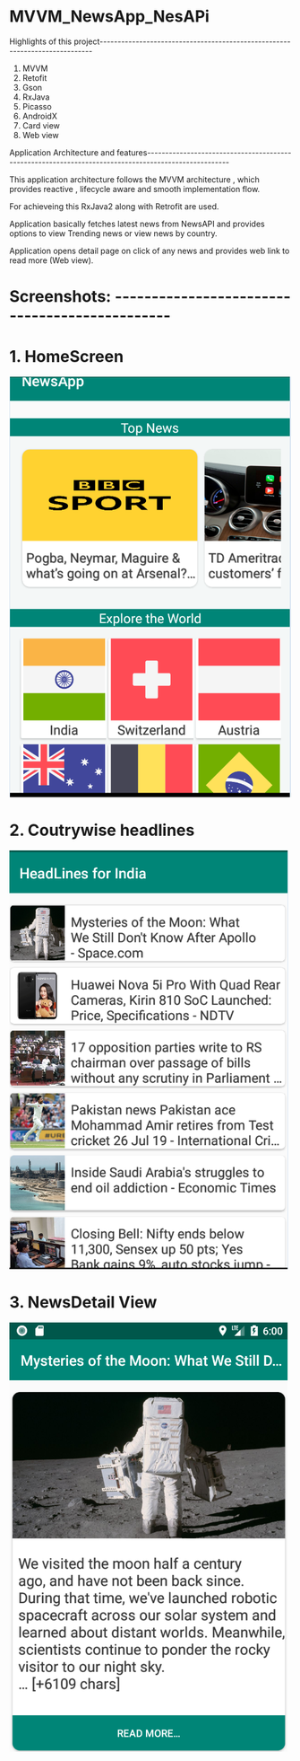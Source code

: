 # MVVM_NewsApp_NesAPi
Highlights of this project----------------------------------------------------------------------------

1. MVVM
2. Retofit
3. Gson
4. RxJava
5. Picasso
6. AndroidX
7. Card view
8. Web view 

Application Architecture and features-----------------------------------------------------------------------------------------------------

This application architecture follows the MVVM architecture , which provides reactive , lifecycle aware and smooth implementation flow.

For achieveing this RxJava2 along with Retrofit are used.

Application basically fetches latest news from NewsAPI and provides options to view Trending news or view news by country.

Application opens detail page on click of any news and provides web link to read more (Web view).

# Screenshots: ----------------------------------------------

# 1. HomeScreen

<img src="app/Images/HomeScreen.PNG">


# 2. Coutrywise headlines 

<img src="app/Images/CountryHeadlines.PNG">


# 3. NewsDetail View

<img src="app/Images/DetailView.PNG">
